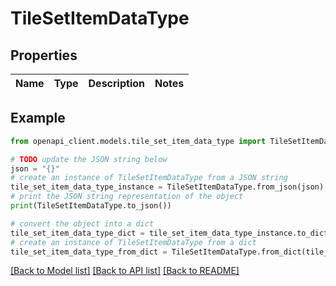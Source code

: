 # TileSetItemDataType


## Properties

Name | Type | Description | Notes
------------ | ------------- | ------------- | -------------

## Example

```python
from openapi_client.models.tile_set_item_data_type import TileSetItemDataType

# TODO update the JSON string below
json = "{}"
# create an instance of TileSetItemDataType from a JSON string
tile_set_item_data_type_instance = TileSetItemDataType.from_json(json)
# print the JSON string representation of the object
print(TileSetItemDataType.to_json())

# convert the object into a dict
tile_set_item_data_type_dict = tile_set_item_data_type_instance.to_dict()
# create an instance of TileSetItemDataType from a dict
tile_set_item_data_type_from_dict = TileSetItemDataType.from_dict(tile_set_item_data_type_dict)
```
[[Back to Model list]](../README.md#documentation-for-models) [[Back to API list]](../README.md#documentation-for-api-endpoints) [[Back to README]](../README.md)


